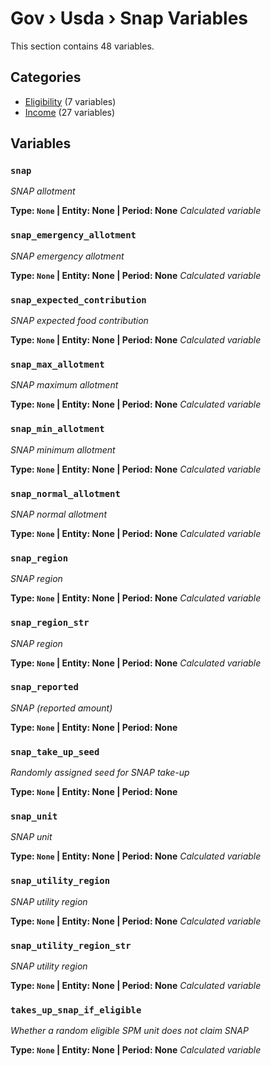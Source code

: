# Gov › Usda › Snap Variables

This section contains 48 variables.

## Categories

- [Eligibility](eligibility/index.md) (7 variables)
- [Income](income/index.md) (27 variables)

## Variables

### `snap`
*SNAP allotment*

**Type: `None` | Entity: None | Period: None**
*Calculated variable*

### `snap_emergency_allotment`
*SNAP emergency allotment*

**Type: `None` | Entity: None | Period: None**
*Calculated variable*

### `snap_expected_contribution`
*SNAP expected food contribution*

**Type: `None` | Entity: None | Period: None**
*Calculated variable*

### `snap_max_allotment`
*SNAP maximum allotment*

**Type: `None` | Entity: None | Period: None**
*Calculated variable*

### `snap_min_allotment`
*SNAP minimum allotment*

**Type: `None` | Entity: None | Period: None**
*Calculated variable*

### `snap_normal_allotment`
*SNAP normal allotment*

**Type: `None` | Entity: None | Period: None**
*Calculated variable*

### `snap_region`
*SNAP region*

**Type: `None` | Entity: None | Period: None**
*Calculated variable*

### `snap_region_str`
*SNAP region*

**Type: `None` | Entity: None | Period: None**
*Calculated variable*

### `snap_reported`
*SNAP (reported amount)*

**Type: `None` | Entity: None | Period: None**

### `snap_take_up_seed`
*Randomly assigned seed for SNAP take-up*

**Type: `None` | Entity: None | Period: None**

### `snap_unit`
*SNAP unit*

**Type: `None` | Entity: None | Period: None**
*Calculated variable*

### `snap_utility_region`
*SNAP utility region*

**Type: `None` | Entity: None | Period: None**
*Calculated variable*

### `snap_utility_region_str`
*SNAP utility region*

**Type: `None` | Entity: None | Period: None**
*Calculated variable*

### `takes_up_snap_if_eligible`
*Whether a random eligible SPM unit does not claim SNAP*

**Type: `None` | Entity: None | Period: None**
*Calculated variable*
